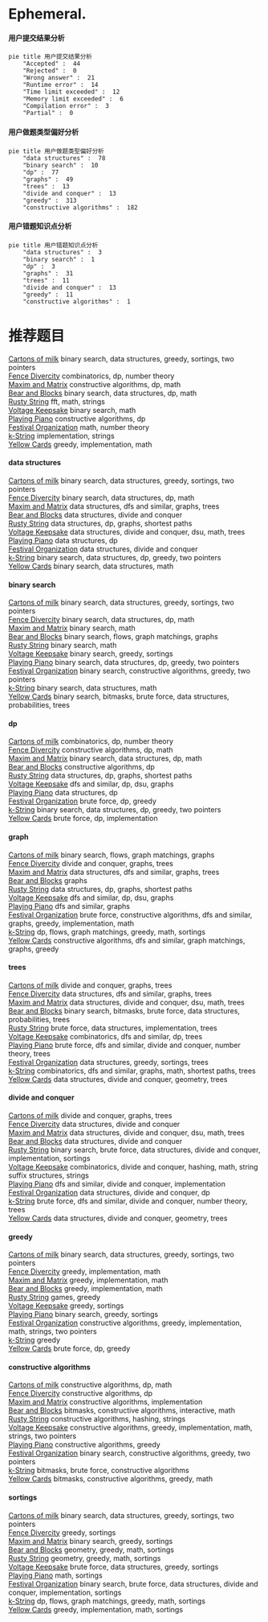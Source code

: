 # Ephemeral.
<!-- tabs:start -->
#### **用户提交结果分析**

```mermaid
pie title 用户提交结果分析
    "Accepted" :  44
    "Rejected" :  0
    "Wrong answer" :  21
    "Runtime error" :  14
    "Time limit exceeded" :  12
    "Memory limit exceeded" :  6
    "Compilation error" :  3
    "Partial" :  0
```
#### **用户做题类型偏好分析**

```mermaid
pie title 用户做题类型偏好分析
    "data structures" :  78
    "binary search" :  10
    "dp" :  77
    "graphs" :  49
    "trees" :  13
    "divide and conquer" :  13
    "greedy" :  313
    "constructive algorithms" :  182
```
#### **用户错题知识点分析**

```mermaid
pie title 用户错题知识点分析
    "data structures" :  3
    "binary search" :  1
    "dp" :  3
    "graphs" :  31
    "trees" :  11
    "divide and conquer" :  13
    "greedy" :  11
    "constructive algorithms" :  1
```
<!-- tabs:end -->
# 推荐题目
[Cartons of milk](http://codeforces.com/problemset/problem/767/D)		binary search,
                        data structures,
                        greedy,
                        sortings,
                        two pointers		  
[Fence Divercity](http://codeforces.com/problemset/problem/659/G)		combinatorics,
                        dp,
                        number theory		  
[Maxim and Matrix](http://codeforces.com/problemset/problem/261/C)		constructive algorithms,
                        dp,
                        math		  
[Bear and Blocks](https://codeforces.com/contest/574/problem/D)		binary search,
                        data structures,
                        dp,
                        math		  
[Rusty String](http://codeforces.com/problemset/problem/827/E)		fft,
                        math,
                        strings		  
[Voltage Keepsake](http://codeforces.com/problemset/problem/772/A)		binary search,
                        math		  
[Playing Piano](https://codeforces.com/contest/1079/problem/C)		constructive algorithms,
                        dp		  
[Festival Organization](http://codeforces.com/problemset/problem/717/A)		math,
                        number theory		  
[k-String](http://codeforces.com/problemset/problem/219/A)		implementation,
                        strings		  
[Yellow Cards](http://codeforces.com/problemset/problem/1215/A)		greedy,
                        implementation,
                        math		  
<!-- tabs:start -->
#### **data structures**
[Cartons of milk](http://codeforces.com/problemset/problem/767/D)		binary search,
                        data structures,
                        greedy,
                        sortings,
                        two pointers		  
[Fence Divercity](https://codeforces.com/contest/574/problem/D)		binary search,
                        data structures,
                        dp,
                        math		  
[Maxim and Matrix](http://codeforces.com/problemset/problem/827/D)		data structures,
                        dfs and similar,
                        graphs,
                        trees		  
[Bear and Blocks](http://codeforces.com/problemset/problem/1139/F)		data structures,
                        divide and conquer		  
[Rusty String](http://codeforces.com/problemset/problem/827/F)		data structures,
                        dp,
                        graphs,
                        shortest paths		  
[Voltage Keepsake](http://codeforces.com/problemset/problem/603/E)		data structures,
                        divide and conquer,
                        dsu,
                        math,
                        trees		  
[Playing Piano](http://codeforces.com/problemset/problem/1455/G)		data structures,
                        dp		  
[Festival Organization](http://codeforces.com/problemset/problem/526/F)		data structures,
                        divide and conquer		  
[k-String](http://codeforces.com/problemset/problem/1492/C)		binary search,
                        data structures,
                        dp,
                        greedy,
                        two pointers		  
[Yellow Cards](http://codeforces.com/problemset/problem/1490/G)		binary search,
                        data structures,
                        math		  
#### **binary search**
[Cartons of milk](http://codeforces.com/problemset/problem/767/D)		binary search,
                        data structures,
                        greedy,
                        sortings,
                        two pointers		  
[Fence Divercity](https://codeforces.com/contest/574/problem/D)		binary search,
                        data structures,
                        dp,
                        math		  
[Maxim and Matrix](http://codeforces.com/problemset/problem/772/A)		binary search,
                        math		  
[Bear and Blocks](http://codeforces.com/problemset/problem/1423/B)		binary search,
                        flows,
                        graph matchings,
                        graphs		  
[Rusty String](https://codeforces.com/contest/801/problem/C)		binary search,
                        math		  
[Voltage Keepsake](http://codeforces.com/problemset/problem/1443/C)		binary search,
                        greedy,
                        sortings		  
[Playing Piano](http://codeforces.com/problemset/problem/1492/C)		binary search,
                        data structures,
                        dp,
                        greedy,
                        two pointers		  
[Festival Organization](http://codeforces.com/problemset/problem/1463/D)		binary search,
                        constructive algorithms,
                        greedy,
                        two pointers		  
[k-String](http://codeforces.com/problemset/problem/1490/G)		binary search,
                        data structures,
                        math		  
[Yellow Cards](http://codeforces.com/problemset/problem/1479/D)		binary search,
                        bitmasks,
                        brute force,
                        data structures,
                        probabilities,
                        trees		  
#### **dp**
[Cartons of milk](http://codeforces.com/problemset/problem/659/G)		combinatorics,
                        dp,
                        number theory		  
[Fence Divercity](http://codeforces.com/problemset/problem/261/C)		constructive algorithms,
                        dp,
                        math		  
[Maxim and Matrix](https://codeforces.com/contest/574/problem/D)		binary search,
                        data structures,
                        dp,
                        math		  
[Bear and Blocks](https://codeforces.com/contest/1079/problem/C)		constructive algorithms,
                        dp		  
[Rusty String](http://codeforces.com/problemset/problem/827/F)		data structures,
                        dp,
                        graphs,
                        shortest paths		  
[Voltage Keepsake](http://codeforces.com/problemset/problem/505/B)		dfs and similar,
                        dp,
                        dsu,
                        graphs		  
[Playing Piano](http://codeforces.com/problemset/problem/1455/G)		data structures,
                        dp		  
[Festival Organization](http://codeforces.com/problemset/problem/1389/B)		brute force,
                        dp,
                        greedy		  
[k-String](http://codeforces.com/problemset/problem/1492/C)		binary search,
                        data structures,
                        dp,
                        greedy,
                        two pointers		  
[Yellow Cards](https://codeforces.com/contest/1457/problem/C)		brute force,
                        dp,
                        implementation		  
#### **graph**
[Cartons of milk](http://codeforces.com/problemset/problem/1423/B)		binary search,
                        flows,
                        graph matchings,
                        graphs		  
[Fence Divercity](http://codeforces.com/problemset/problem/1423/C)		divide and conquer,
                        graphs,
                        trees		  
[Maxim and Matrix](http://codeforces.com/problemset/problem/827/D)		data structures,
                        dfs and similar,
                        graphs,
                        trees		  
[Bear and Blocks](https://codeforces.com/contest/1229/problem/C)		graphs		  
[Rusty String](http://codeforces.com/problemset/problem/827/F)		data structures,
                        dp,
                        graphs,
                        shortest paths		  
[Voltage Keepsake](http://codeforces.com/problemset/problem/505/B)		dfs and similar,
                        dp,
                        dsu,
                        graphs		  
[Playing Piano](https://codeforces.com/contest/528/problem/C)		dfs and similar,
                        graphs		  
[Festival Organization](http://codeforces.com/problemset/problem/1487/C)		brute force,
                        constructive algorithms,
                        dfs and similar,
                        graphs,
                        greedy,
                        implementation,
                        math		  
[k-String](http://codeforces.com/problemset/problem/1437/C)		dp,
                        flows,
                        graph matchings,
                        greedy,
                        math,
                        sortings		  
[Yellow Cards](http://codeforces.com/problemset/problem/1470/D)		constructive algorithms,
                        dfs and similar,
                        graph matchings,
                        graphs,
                        greedy		  
#### **trees**
[Cartons of milk](http://codeforces.com/problemset/problem/1423/C)		divide and conquer,
                        graphs,
                        trees		  
[Fence Divercity](http://codeforces.com/problemset/problem/827/D)		data structures,
                        dfs and similar,
                        graphs,
                        trees		  
[Maxim and Matrix](http://codeforces.com/problemset/problem/603/E)		data structures,
                        divide and conquer,
                        dsu,
                        math,
                        trees		  
[Bear and Blocks](http://codeforces.com/problemset/problem/1479/D)		binary search,
                        bitmasks,
                        brute force,
                        data structures,
                        probabilities,
                        trees		  
[Rusty String](http://codeforces.com/problemset/problem/1511/C)		brute force,
                        data structures,
                        implementation,
                        trees		  
[Voltage Keepsake](http://codeforces.com/problemset/problem/1499/F)		combinatorics,
                        dfs and similar,
                        dp,
                        trees		  
[Playing Piano](http://codeforces.com/problemset/problem/1491/E)		brute force,
                        dfs and similar,
                        divide and conquer,
                        number theory,
                        trees		  
[Festival Organization](http://codeforces.com/problemset/problem/1466/D)		data structures,
                        greedy,
                        sortings,
                        trees		  
[k-String](http://codeforces.com/problemset/problem/1495/D)		combinatorics,
                        dfs and similar,
                        graphs,
                        math,
                        shortest paths,
                        trees		  
[Yellow Cards](http://codeforces.com/problemset/problem/1303/G)		data structures,
                        divide and conquer,
                        geometry,
                        trees		  
#### **divide and conquer**
[Cartons of milk](http://codeforces.com/problemset/problem/1423/C)		divide and conquer,
                        graphs,
                        trees		  
[Fence Divercity](http://codeforces.com/problemset/problem/1139/F)		data structures,
                        divide and conquer		  
[Maxim and Matrix](http://codeforces.com/problemset/problem/603/E)		data structures,
                        divide and conquer,
                        dsu,
                        math,
                        trees		  
[Bear and Blocks](http://codeforces.com/problemset/problem/526/F)		data structures,
                        divide and conquer		  
[Rusty String](http://codeforces.com/problemset/problem/1461/D)		binary search,
                        brute force,
                        data structures,
                        divide and conquer,
                        implementation,
                        sortings		  
[Voltage Keepsake](http://codeforces.com/problemset/problem/1466/G)		combinatorics,
                        divide and conquer,
                        hashing,
                        math,
                        string suffix structures,
                        strings		  
[Playing Piano](http://codeforces.com/problemset/problem/1490/D)		dfs and similar,
                        divide and conquer,
                        implementation		  
[Festival Organization](https://codeforces.com/contest/1483/problem/C)		data structures,
                        divide and conquer,
                        dp		  
[k-String](http://codeforces.com/problemset/problem/1491/E)		brute force,
                        dfs and similar,
                        divide and conquer,
                        number theory,
                        trees		  
[Yellow Cards](http://codeforces.com/problemset/problem/1303/G)		data structures,
                        divide and conquer,
                        geometry,
                        trees		  
#### **greedy**
[Cartons of milk](http://codeforces.com/problemset/problem/767/D)		binary search,
                        data structures,
                        greedy,
                        sortings,
                        two pointers		  
[Fence Divercity](http://codeforces.com/problemset/problem/1215/A)		greedy,
                        implementation,
                        math		  
[Maxim and Matrix](http://codeforces.com/problemset/problem/1061/A)		greedy,
                        implementation,
                        math		  
[Bear and Blocks](http://codeforces.com/problemset/problem/787/B)		greedy,
                        implementation,
                        math		  
[Rusty String](http://codeforces.com/problemset/problem/616/B)		games,
                        greedy		  
[Voltage Keepsake](http://codeforces.com/problemset/problem/1358/B)		greedy,
                        sortings		  
[Playing Piano](http://codeforces.com/problemset/problem/1443/C)		binary search,
                        greedy,
                        sortings		  
[Festival Organization](https://codeforces.com/contest/1509/problem/D)		constructive algorithms,
                        greedy,
                        implementation,
                        math,
                        strings,
                        two pointers		  
[k-String](http://codeforces.com/problemset/problem/351/E)		greedy		  
[Yellow Cards](http://codeforces.com/problemset/problem/1389/B)		brute force,
                        dp,
                        greedy		  
#### **constructive algorithms**
[Cartons of milk](http://codeforces.com/problemset/problem/261/C)		constructive algorithms,
                        dp,
                        math		  
[Fence Divercity](https://codeforces.com/contest/1079/problem/C)		constructive algorithms,
                        dp		  
[Maxim and Matrix](http://codeforces.com/problemset/problem/1335/D)		constructive algorithms,
                        implementation		  
[Bear and Blocks](http://codeforces.com/problemset/problem/1451/E1)		bitmasks,
                        constructive algorithms,
                        interactive,
                        math		  
[Rusty String](http://codeforces.com/problemset/problem/1109/B)		constructive algorithms,
                        hashing,
                        strings		  
[Voltage Keepsake](https://codeforces.com/contest/1509/problem/D)		constructive algorithms,
                        greedy,
                        implementation,
                        math,
                        strings,
                        two pointers		  
[Playing Piano](http://codeforces.com/problemset/problem/1493/A)		constructive algorithms,
                        greedy		  
[Festival Organization](http://codeforces.com/problemset/problem/1463/D)		binary search,
                        constructive algorithms,
                        greedy,
                        two pointers		  
[k-String](https://codeforces.com/contest/1456/problem/B)		bitmasks,
                        brute force,
                        constructive algorithms		  
[Yellow Cards](http://codeforces.com/problemset/problem/1492/D)		bitmasks,
                        constructive algorithms,
                        greedy,
                        math		  
#### **sortings**
[Cartons of milk](http://codeforces.com/problemset/problem/767/D)		binary search,
                        data structures,
                        greedy,
                        sortings,
                        two pointers		  
[Fence Divercity](http://codeforces.com/problemset/problem/1358/B)		greedy,
                        sortings		  
[Maxim and Matrix](http://codeforces.com/problemset/problem/1443/C)		binary search,
                        greedy,
                        sortings		  
[Bear and Blocks](https://codeforces.com/contest/1496/problem/C)		geometry,
                        greedy,
                        math,
                        sortings		  
[Rusty String](http://codeforces.com/problemset/problem/1495/A)		geometry,
                        greedy,
                        math,
                        sortings		  
[Voltage Keepsake](http://codeforces.com/problemset/problem/1497/A)		brute force,
                        data structures,
                        greedy,
                        sortings		  
[Playing Piano](http://codeforces.com/problemset/problem/1427/A)		math,
                        sortings		  
[Festival Organization](http://codeforces.com/problemset/problem/1461/D)		binary search,
                        brute force,
                        data structures,
                        divide and conquer,
                        implementation,
                        sortings		  
[k-String](http://codeforces.com/problemset/problem/1437/C)		dp,
                        flows,
                        graph matchings,
                        greedy,
                        math,
                        sortings		  
[Yellow Cards](http://codeforces.com/problemset/problem/1473/A)		greedy,
                        implementation,
                        math,
                        sortings		  
<!-- tabs:end -->
